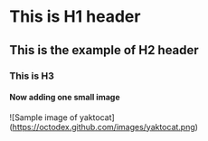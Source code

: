 # This is H1 header #
## This is the example of H2 header ##
### This is H3 ###


#### Now adding one small image ####
![Sample image of yaktocat] (https://octodex.github.com/images/yaktocat.png)
